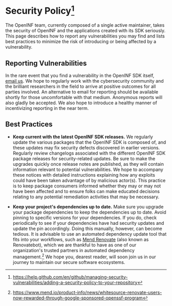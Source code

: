 # Security Policy[^1]

The OpenINF team, currently composed of a single active maintainer, takes the
security of OpenINF and the applications created with its SDK seriously. This
page describes how to report any vulnerabilities you may find and lists best
practices to minimize the risk of introducing or being affected by a
vulnerability.

## Reporting Vulnerabilities

In the rare event that you find a vulnerability in the OpenINF SDK itself,
[email us][]. We hope to regularly work with the cybersecurity community and the
brilliant researchers in the field to arrive at positive outcomes for all
parties involved. An alternative to email for reporting should be available
shortly for those uncomfortable with that medium. Anonymous reports will also
gladly be accepted. We also hope to introduce a healthy manner of incentivizing
reporting in the near term.

## Best Practices

- **Keep current with the latest OpenINF SDK releases.** We regularly update the
  various packages that the OpenINF SDK is composed of, and these updates may
  fix security defects discovered in earlier versions. Regularly review
  changelogs associated with the different OpenINF SDK package releases for
  security-related updates. Be sure to make the upgrades quickly once release
  notes are published, as they will contain information relevant to potential
  vulnerabilities. We hope to accompany these notices with detailed instructions
  explaining how any exploits could have been taken advantage of by malicious
  actor(s). This practice is to keep package consumers informed whether they may
  or may not have been affected and to ensure folks can make educated decisions
  relating to any potential remediation activities that may be necessary.

- **Keep your project's dependencies up to date.** Make sure you upgrade your
  package dependencies to keep the dependencies up to date. Avoid pinning to
  specific versions for your dependencies. If you do, check periodically to see
  if your dependencies have had security updates and update the pin accordingly.
  Doing this manually, however, can become tedious. It is advisable to use an
  automated dependency update tool that fits into your workflows, such as [Mend
  Renovate][] (also known as Renovatebot), which we are thankful to have as one
  of our organization's trusted partners in automated dependency management.[^2]
  We hope you, dearest reader, will soon join us in our journey to maintain our
  secure software ecosystems.

<!-- BEGIN LINK DEFINITIONS -->
[^1]:
    <https://help.github.com/en/github/managing-security-vulnerabilities/adding-a-security-policy-to-your-repository>

[^2]:
    <https://www.mend.io/product-info/news/whitesource-renovate-users-now-rewarded-through-google-sponsored-openssf-program>

[email us]: mailto:security@inf.is
[Mend Renovate]: https://www.mend.io/free-developer-tools/renovate
<!-- END LINK DEFINITIONS -->
